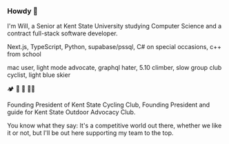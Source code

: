 ### Howdy 🤠

I'm Will, a Senior at Kent State University studying Computer Science and a contract full-stack software developer.

Next.js, TypeScript, Python, supabase/pssql, C# on special occasions, c++ from school

mac user, light mode advocate, graphql hater, 5.10 climber, slow group club cyclist, light blue skier

🏕️ 🧗 🚴 🧑‍💻

Founding President of Kent State Cycling Club, Founding President and guide for Kent State Outdoor Advocacy Club.

You know what they say: It's a competitive world out there, whether we like it or not, but I'll be out here supporting my team to the top.

